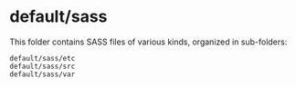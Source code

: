 # default/sass

This folder contains SASS files of various kinds, organized in sub-folders:

    default/sass/etc
    default/sass/src
    default/sass/var
